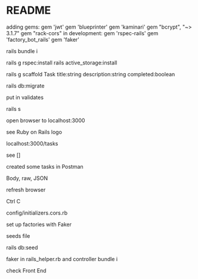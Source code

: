 # README

adding gems:
gem 'jwt'
gem 'blueprinter'
gem 'kaminari'
gem "bcrypt", "~> 3.1.7"
gem "rack-cors"
in development:
  gem 'rspec-rails'
  gem 'factory_bot_rails'
  gem 'faker'

rails bundle i  

rails g rspec:install
rails active_storage:install 

rails g scaffold Task title:string description:string completed:boolean

rails db:migrate

put in validates

rails s

open browser to localhost:3000

see Ruby on Rails logo

localhost:3000/tasks

see []

created some tasks in Postman

Body, raw, JSON

refresh browser

Ctrl C

config/initializers.cors.rb

set up factories with Faker

seeds file

rails db:seed

faker in rails_helper.rb and controller
bundle i

check Front End